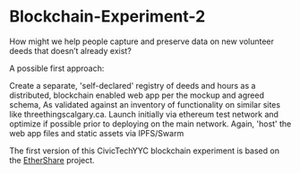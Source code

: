 # Blockchain-Experiment-2
How might we help people capture and preserve data on new volunteer deeds that doesn’t already exist?

A possible first approach:

Create a separate, 'self-declared' registry of deeds and hours as a distributed, blockchain enabled web app per the mockup and agreed schema, As validated against an inventory of functionality on similar sites like threethingscalgary.ca. Launch initially via ethereum test network and optimize if possible prior to deploying on the main network. Again, 'host' the web app files and static assets via IPFS/Swarm

The first version of this CivicTechYYC blockchain experiment is based on the <a href="https://github.com/ethershare/EtherShare">EtherShare</a> project.

